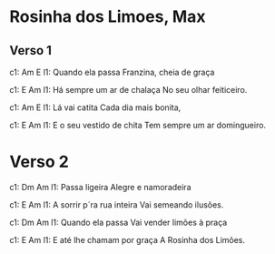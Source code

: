 # Rosinha dos Limoes, Max

## Verso 1

c1:            Am                         E
l1: Quando ela passa   Franzina, cheia de graça

c1:                       E                         Am
l1: Há sempre um ar de chalaça   No seu olhar feiticeiro.


c1:          Am                       E
l1: Lá vai catita     Cada dia mais bonita,

c1:                    E                              Am
l1: E o seu vestido de chita    Tem sempre um ar domingueiro.

# Verso 2

c1: Dm                              Am
l1: Passa ligeira    Alegre e namoradeira  

c1:               E                              Am
l1: A sorrir p´ra rua inteira    Vai semeando ilusões. 

c1: Dm                                              Am
l1: Quando ela passa            Vai vender limões à praça  

c1:                      E                         Am
l1: E até lhe chamam por graça     A Rosinha dos Limões.  
